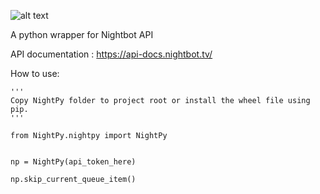 ![alt text](http://www.iamgregamato.com/img/np_logo.svg)

A python wrapper for Nightbot API

API documentation : https://api-docs.nightbot.tv/


How to use:
```
'''
Copy NightPy folder to project root or install the wheel file using pip.
'''

from NightPy.nightpy import NightPy


np = NightPy(api_token_here)

np.skip_current_queue_item()
```
